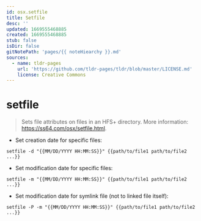 ```yaml
---
id: osx.setfile
title: Setfile
desc: ''
updated: 1669555468885
created: 1669555468885
stub: false
isDir: false
gitNotePath: 'pages/{{ noteHiearchy }}.md'
sources:
  - name: tldr-pages
    url: 'https://github.com/tldr-pages/tldr/blob/master/LICENSE.md'
    license: Creative Commons
---
```

# setfile

> Sets file attributes on files in an HFS+ directory.
> More information: <https://ss64.com/osx/setfile.html>.

- Set creation date for specific files:

`setfile -d "{{MM/DD/YYYY HH:MM:SS}}" {{path/to/file1 path/to/file2 ...}}`

- Set modification date for specific files:

`setfile -m "{{MM/DD/YYYY HH:MM:SS}}" {{path/to/file1 path/to/file2 ...}}`

- Set modification date for symlink file (not to linked file itself):

`setfile -P -m "{{MM/DD/YYYY HH:MM:SS}}" {{path/to/file1 path/to/file2 ...}}`

